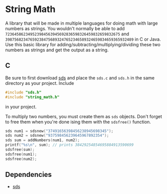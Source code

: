 # String Math
A library that will be made in multiple languages for doing math with large numbers as strings. You wouldn't normally be able to add `723645862349523984563945692836598326459832659832675` and `398756823476592384756893247652346589324659834659365932489` in C or Java. Use this basic library for adding/subtracting/multiplying/dividing these two numbers as strings and get the output as a string.

## C
Be sure to first download [sds](https://github.com/antirez/sds) and place the `sds.c` and `sds.h` in the same directory as your project.
Include
```C
#include "sds.h"
#include "string_math.h"
```
in your project.

To multiply two numbers, you must create them as `sds` objects. Don't forget to free them when you're done ising them with the `sdsfree()` function.
```C
sds num1 = sdsnew("37491656398456238945698345");
sds num2 = sdsnew("937598456239645967892354");
sds sum = addNumbers(num1, num2);
printf("%s\n", sum); // prints 38429254854695884913590699
sdsfree(sum);
sdsfree(num1);
sdsfree(num2);
```

## Dependencies
- [sds](https://github.com/antirez/sds)